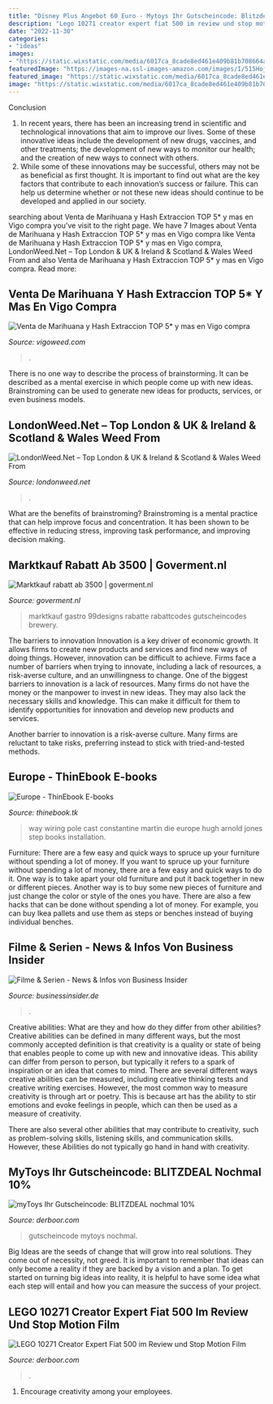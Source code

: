 ```yaml
---
title: "Disney Plus Angebot 60 Euro - Mytoys Ihr Gutscheincode: Blitzdeal Nochmal 10%"
description: "Lego 10271 creator expert fiat 500 im review und stop motion film"
date: "2022-11-30"
categories:
- "ideas"
images:
- "https://static.wixstatic.com/media/6017ca_8cade8ed461e409b81b708664a5131e9~mv2.jpg/v1/fit/w_1000%2Ch_1000%2Cal_c%2Cq_80/file.jpg"
featuredImage: "https://images-na.ssl-images-amazon.com/images/I/515Hojcaj3L._SX331_BO1,204,203,200_.jpg"
featured_image: "https://static.wixstatic.com/media/6017ca_8cade8ed461e409b81b708664a5131e9~mv2.jpg/v1/fit/w_1000%2Ch_1000%2Cal_c%2Cq_80/file.jpg"
image: "https://static.wixstatic.com/media/6017ca_8cade8ed461e409b81b708664a5131e9~mv2.jpg/v1/fit/w_1000%2Ch_1000%2Cal_c%2Cq_80/file.jpg"
---
```



Conclusion
1. In recent years, there has been an increasing trend in scientific and technological innovations that aim to improve our lives. Some of these innovative ideas include the development of new drugs, vaccines, and other treatments; the development of new ways to monitor our health; and the creation of new ways to connect with others.
2. While some of these innovations may be successful, others may not be as beneficial as first thought. It is important to find out what are the key factors that contribute to each innovation’s success or failure. This can help us determine whether or not these new ideas should continue to be developed and applied in our society.

	

		
searching about Venta de Marihuana y Hash Extraccion TOP 5* y mas en Vigo compra you've visit to the right page. We have 7 Images about Venta de Marihuana y Hash Extraccion TOP 5* y mas en Vigo compra like Venta de Marihuana y Hash Extraccion TOP 5* y mas en Vigo compra, LondonWeed.Net – Top London &amp; UK &amp; Ireland &amp; Scotland &amp; Wales Weed From and also Venta de Marihuana y Hash Extraccion TOP 5* y mas en Vigo compra. Read more:
		
    
## Venta De Marihuana Y Hash Extraccion TOP 5* Y Mas En Vigo Compra

<img loading=lazy src="https://vigoweed.com/wp-content/uploads/2021/08/ayahuasca-ceremonia-1619002146-768x376.jpg" onerror="this.onerror=null;this.src='https://tse2.mm.bing.net/th?id=OIP.vriQ7Y75k251UOp-qoZ_ogHaDo&amp;pid=15.1';" alt="Venta de Marihuana y Hash Extraccion TOP 5* y mas en Vigo compra">

_Source: vigoweed.com_

>. 

	

There is no one way to describe the process of brainstorming. It can be described as a mental exercise in which people come up with new ideas. Brainstroming can be used to generate new ideas for products, services, or even business models.

    
## LondonWeed.Net – Top London &amp; UK &amp; Ireland &amp; Scotland &amp; Wales Weed From

<img loading=lazy src="http://comprarmarihuanamadrid.es/wp-content/uploads/2021/01/Diseno-sin-titulo-96.jpg" onerror="this.onerror=null;this.src='https://tse4.mm.bing.net/th?id=OIP.kDlS9KH9Y9EbNP9A4TwfIgAAAA&amp;pid=15.1';" alt="LondonWeed.Net – Top London &amp; UK &amp; Ireland &amp; Scotland &amp; Wales Weed From">

_Source: londonweed.net_

>. 

	

What are the benefits of brainstroming?
Brainstroming is a mental practice that can help improve focus and concentration. It has been shown to be effective in reducing stress, improving task performance, and improving decision making.

    
## Marktkauf Rabatt Ab 3500 | Goverment.nl

<img loading=lazy src="https://i.pinimg.com/originals/c6/fd/45/c6fd4592da05ef46b98bf8ce2f9a5508.jpg" onerror="this.onerror=null;this.src='https://tse3.mm.bing.net/th?id=OIP.uQIqXIxRom7tkDdajaZILgHaHa&amp;pid=15.1';" alt="Marktkauf rabatt ab 3500 | goverment.nl">

_Source: goverment.nl_

>marktkauf gastro 99designs rabatte rabattcodes gutscheincodes brewery. 

	

The barriers to innovation
Innovation is a key driver of economic growth. It allows firms to create new products and services and find new ways of doing things. However, innovation can be difficult to achieve. Firms face a number of barriers when trying to innovate, including a lack of resources, a risk-averse culture, and an unwillingness to change.
One of the biggest barriers to innovation is a lack of resources. Many firms do not have the money or the manpower to invest in new ideas. They may also lack the necessary skills and knowledge. This can make it difficult for them to identify opportunities for innovation and develop new products and services.

Another barrier to innovation is a risk-averse culture. Many firms are reluctant to take risks, preferring instead to stick with tried-and-tested methods.

    
## Europe - ThinEbook E-books

<img loading=lazy src="https://images-na.ssl-images-amazon.com/images/I/515Hojcaj3L._SX331_BO1,204,203,200_.jpg" onerror="this.onerror=null;this.src='https://tse2.mm.bing.net/th?id=OIP.vzIq0V_N4y5bQl9BOm2pTwAAAA&amp;pid=15.1';" alt="Europe - ThinEbook E-books">

_Source: thinebook.tk_

>way wiring pole cast constantine martin die europe hugh arnold jones step books installation. 

	

Furniture: There are a few easy and quick ways to spruce up your furniture without spending a lot of money.
If you want to spruce up your furniture without spending a lot of money, there are a few easy and quick ways to do it. One way is to take apart your old furniture and put it back together in new or different pieces. Another way is to buy some new pieces of furniture and just change the color or style of the ones you have. There are also a few hacks that can be done without spending a lot of money. For example, you can buy Ikea pallets and use them as steps or benches instead of buying individual benches.

    
## Filme &amp; Serien - News &amp; Infos Von Business Insider

<img loading=lazy src="https://cdn.businessinsider.de/wp-content/uploads/2021/02/DisneyPlusStarStart-768x576.png" onerror="this.onerror=null;this.src='https://tse1.mm.bing.net/th?id=OIP.L3CIK03yxrspijozBSf8GQHaFj&amp;pid=15.1';" alt="Filme &amp; Serien - News &amp; Infos von Business Insider">

_Source: businessinsider.de_

>. 

	

Creative abilities: What are they and how do they differ from other abilities?
Creative abilities can be defined in many different ways, but the most commonly accepted definition is that creativity is a quality or state of being that enables people to come up with new and innovative ideas. This ability can differ from person to person, but typically it refers to a spark of inspiration or an idea that comes to mind.
There are several different ways creative abilities can be measured, including creative thinking tests and creative writing exercises. However, the most common way to measure creativity is through art or poetry. This is because art has the ability to stir emotions and evoke feelings in people, which can then be used as a measure of creativity.

There are also several other abilities that may contribute to creativity, such as problem-solving skills, listening skills, and communication skills. However, these Abilities do not typically go hand in hand with creativity.

    
## MyToys Ihr Gutscheincode: BLITZDEAL Nochmal 10%

<img loading=lazy src="https://static.wixstatic.com/media/6017ca_49c88ee3067c446f8d59c37877ea43cc~mv2.jpg/v1/fit/w_1000%2Ch_1000%2Cal_c%2Cq_80/file.jpg" onerror="this.onerror=null;this.src='https://tse2.mm.bing.net/th?id=OIP.WJ6wq8me2paJV5QO7OrytwHaDw&amp;pid=15.1';" alt="myToys Ihr Gutscheincode: BLITZDEAL nochmal 10%">

_Source: derboor.com_

>gutscheincode mytoys nochmal. 

	

Big Ideas are the seeds of change that will grow into real solutions. They come out of necessity, not greed. It is important to remember that ideas can only become a reality if they are backed by a vision and a plan. To get started on turning big ideas into reality, it is helpful to have some idea what each step will entail and how you can measure the success of your project.

    
## LEGO 10271 Creator Expert Fiat 500 Im Review Und Stop Motion Film

<img loading=lazy src="https://static.wixstatic.com/media/6017ca_8cade8ed461e409b81b708664a5131e9~mv2.jpg/v1/fit/w_1000%2Ch_1000%2Cal_c%2Cq_80/file.jpg" onerror="this.onerror=null;this.src='https://tse4.mm.bing.net/th?id=OIP.Vu31zEglCANxo59S13qeOwHaEK&amp;pid=15.1';" alt="LEGO 10271 Creator Expert Fiat 500 im Review und Stop Motion Film">

_Source: derboor.com_

>. 

	

1. Encourage creativity among your employees.

